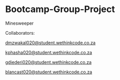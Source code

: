 # Bootcamp-Group-Project
Minesweeper

Collaborators:

dmzwakal020@student.wethinkcode.co.za

kphasha020@student.wethinkcode.co.za

gdiederi020@student.wethinkcode.co.za

blancast020@student.wethinkcode.co.za

